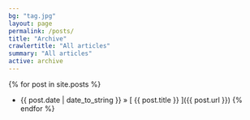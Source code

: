 ```yaml
---
bg: "tag.jpg"
layout: page
permalink: /posts/
title: "Archive"
crawlertitle: "All articles"
summary: "All articles"
active: archive
---
```


{% for post in site.posts %}
  * {{ post.date | date_to_string }} &raquo; [ {{ post.title }} ]({{
    post.url }})
{% endfor %}
